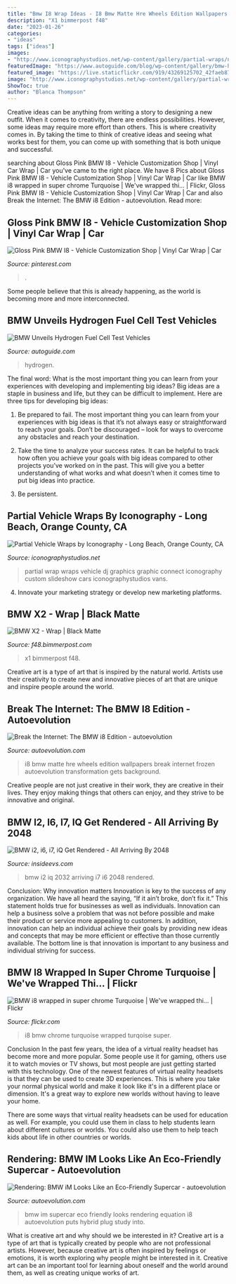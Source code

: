 ```yaml
---
title: "Bmw I8 Wrap Ideas - I8 Bmw Matte Hre Wheels Edition Wallpapers Break Internet Frozen Autoevolution Transformation Gets Background"
description: "X1 bimmerpost f48"
date: "2023-01-26"
categories:
- "ideas"
tags: ["ideas"]
images:
- "http://www.iconographystudios.net/wp-content/gallery/partial-wraps/newpartial_wrap2.jpg"
featuredImage: "https://www.autoguide.com/blog/wp-content/gallery/bmw-hydrogen-fuel-cell-test-vehicles/bmw-hydrogen-fuel-cell-test-cars-15.jpg"
featured_image: "https://live.staticflickr.com/919/43269125702_42faeb87b0_b.jpg"
image: "http://www.iconographystudios.net/wp-content/gallery/partial-wraps/newpartial_wrap2.jpg"
ShowToc: true
author: "Blanca Thompson"
---
```



Creative ideas can be anything from writing a story to designing a new outfit. When it comes to creativity, there are endless possibilities. However, some ideas may require more effort than others. This is where creativity comes in. By taking the time to think of creative ideas and seeing what works best for them, you can come up with something that is both unique and successful.

	

		
searching about Gloss Pink BMW I8 - Vehicle Customization Shop | Vinyl Car Wrap | Car you've came to the right place. We have 8 Pics about Gloss Pink BMW I8 - Vehicle Customization Shop | Vinyl Car Wrap | Car like BMW i8 wrapped in super chrome Turquoise | We&#039;ve wrapped thi… | Flickr, Gloss Pink BMW I8 - Vehicle Customization Shop | Vinyl Car Wrap | Car and also Break the Internet: The BMW i8 Edition - autoevolution. Read more:
		
    
## Gloss Pink BMW I8 - Vehicle Customization Shop | Vinyl Car Wrap | Car

<img loading=lazy src="https://i.pinimg.com/736x/db/c6/16/dbc6168358afdbd80a67fb912bd479fa.jpg" onerror="this.onerror=null;this.src='https://tse2.mm.bing.net/th?id=OIP.looa3rWVmtF9n1cxFQgMtQHaE8&amp;pid=15.1';" alt="Gloss Pink BMW I8 - Vehicle Customization Shop | Vinyl Car Wrap | Car">

_Source: pinterest.com_

>. 

	

Some people believe that this is already happening, as the world is becoming more and more interconnected. 

    
## BMW Unveils Hydrogen Fuel Cell Test Vehicles

<img loading=lazy src="https://www.autoguide.com/blog/wp-content/gallery/bmw-hydrogen-fuel-cell-test-vehicles/bmw-hydrogen-fuel-cell-test-cars-15.jpg" onerror="this.onerror=null;this.src='https://tse2.mm.bing.net/th?id=OIP.6PEcqcmipW8FxDep1s8f7wHaE7&amp;pid=15.1';" alt="BMW Unveils Hydrogen Fuel Cell Test Vehicles">

_Source: autoguide.com_

>hydrogen. 

	

The final word: What is the most important thing you can learn from your experiences with developing and implementing big ideas?
Big ideas are a staple in business and life, but they can be difficult to implement. Here are three tips for developing big ideas:
1. Be prepared to fail. The most important thing you can learn from your experiences with big ideas is that it’s not always easy or straightforward to reach your goals. Don’t be discouraged – look for ways to overcome any obstacles and reach your destination.

2. Take the time to analyze your success rates. It can be helpful to track how often you achieve your goals with big ideas compared to other projects you’ve worked on in the past. This will give you a better understanding of what works and what doesn’t when it comes time to put big ideas into practice.

3. Be persistent.

    
## Partial Vehicle Wraps By Iconography - Long Beach, Orange County, CA

<img loading=lazy src="http://www.iconographystudios.net/wp-content/gallery/partial-wraps/newpartial_wrap2.jpg" onerror="this.onerror=null;this.src='https://tse2.mm.bing.net/th?id=OIP.FZVsq4o5ZBNVXM2m3NX4OgHaE7&amp;pid=15.1';" alt="Partial Vehicle Wraps by Iconography - Long Beach, Orange County, CA">

_Source: iconographystudios.net_

>partial wrap wraps vehicle dj graphics graphic connect iconography custom slideshow cars iconographystudios vans. 

	

4. Innovate your marketing strategy or develop new marketing platforms.

    
## BMW X2 - Wrap | Black Matte

<img loading=lazy src="https://f48.bimmerpost.com/forums/attachment.php?s=df05fc0711b842faea0c970c97397e02&amp;attachmentid=2008205&amp;stc=1&amp;d=1552341190" onerror="this.onerror=null;this.src='https://tse4.mm.bing.net/th?id=OIP.iTTIp5ZcAKqR_vBH5RUq-AHaFa&amp;pid=15.1';" alt="BMW X2 - Wrap | Black Matte">

_Source: f48.bimmerpost.com_

>x1 bimmerpost f48. 

	

Creative art is a type of art that is inspired by the natural world. Artists use their creativity to create new and innovative pieces of art that are unique and inspire people around the world.

    
## Break The Internet: The BMW I8 Edition - Autoevolution

<img loading=lazy src="https://s1.cdn.autoevolution.com/images/news/gallery/break-the-internet-the-bmw-i8-edition-photo-gallery_6.jpg" onerror="this.onerror=null;this.src='https://tse1.mm.bing.net/th?id=OIP.Aeiipa1yCp9WV6MCSGlv0QHaE3&amp;pid=15.1';" alt="Break the Internet: The BMW i8 Edition - autoevolution">

_Source: autoevolution.com_

>i8 bmw matte hre wheels edition wallpapers break internet frozen autoevolution transformation gets background. 

	

Creative people are not just creative in their work, they are creative in their lives. They enjoy making things that others can enjoy, and they strive to be innovative and original.

    
## BMW I2, I6, I7, IQ Get Rendered - All Arriving By 2048

<img loading=lazy src="https://cdn.motor1.com/images/mgl/rrK1Y/s3/bmw-i2-2032.jpg" onerror="this.onerror=null;this.src='https://tse3.mm.bing.net/th?id=OIP.FMoJkydawr7I6Oc8O8jX_wHaEK&amp;pid=15.1';" alt="BMW i2, i6, i7, iQ Get Rendered - All Arriving By 2048">

_Source: insideevs.com_

>bmw i2 iq 2032 arriving i7 i6 2048 rendered. 

	

Conclusion: Why innovation matters
Innovation is key to the success of any organization. We have all heard the saying, “If it ain’t broke, don’t fix it.” This statement holds true for businesses as well as individuals. Innovation can help a business solve a problem that was not before possible and make their product or service more appealing to customers. In addition, innovation can help an individual achieve their goals by providing new ideas and concepts that may be more efficient or effective than those currently available. The bottom line is that innovation is important to any business and individual striving for success.

    
## BMW I8 Wrapped In Super Chrome Turquoise | We&#039;ve Wrapped Thi… | Flickr

<img loading=lazy src="https://live.staticflickr.com/919/43269125702_42faeb87b0_b.jpg" onerror="this.onerror=null;this.src='https://tse1.mm.bing.net/th?id=OIP.hpU7SrYcyEwU0UlKd5T8RgHaEr&amp;pid=15.1';" alt="BMW i8 wrapped in super chrome Turquoise | We&#039;ve wrapped thi… | Flickr">

_Source: flickr.com_

>i8 bmw chrome turquoise wrapped turqoise super. 

	

Conclusion
In the past few years, the idea of a virtual reality headset has become more and more popular. Some people use it for gaming, others use it to watch movies or TV shows, but most people are just getting started with this technology. 
One of the newest features of virtual reality headsets is that they can be used to create 3D experiences. This is where you take your normal physical world and make it look like it's in a different place or dimension. It's a great way to explore new worlds without having to leave your home. 

There are some ways that virtual reality headsets can be used for education as well. For example, you could use them in class to help students learn about different cultures or worlds. You could also use them to help teach kids about life in other countries or worlds.

    
## Rendering: BMW IM Looks Like An Eco-Friendly Supercar - Autoevolution

<img loading=lazy src="http://s1.cdn.autoevolution.com/images/news/gallery/rendering-bmw-im-looks-like-an-eco-friendly-supercar_1.jpg" onerror="this.onerror=null;this.src='https://tse1.mm.bing.net/th?id=OIP.RCfZt_G0rFSB30e7y7ehfQHaEK&amp;pid=15.1';" alt="Rendering: BMW iM Looks Like an Eco-Friendly Supercar - autoevolution">

_Source: autoevolution.com_

>bmw im supercar eco friendly looks rendering equation i8 autoevolution puts hybrid plug study into. 

	

What is creative art and why should we be interested in it?
Creative art is a type of art that is typically created by people who are not professional artists. However, because creative art is often inspired by feelings or emotions, it is worth exploring why people might be interested in it. Creative art can be an important tool for learning about oneself and the world around them, as well as creating unique works of art.

